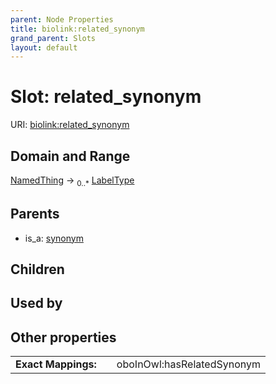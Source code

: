 ```yaml
---
parent: Node Properties
title: biolink:related_synonym
grand_parent: Slots
layout: default
---
```


# Slot: related_synonym




URI: [biolink:related_synonym](https://w3id.org/biolink/related_synonym)

## Domain and Range

[NamedThing](NamedThing.md) ->  <sub>0..\*</sub> [LabelType](types/LabelType.md)

## Parents

 *  is_a: [synonym](synonym.md)

## Children


## Used by


## Other properties

|  |  |  |
| --- | --- | --- |
| **Exact Mappings:** | | oboInOwl:hasRelatedSynonym |

